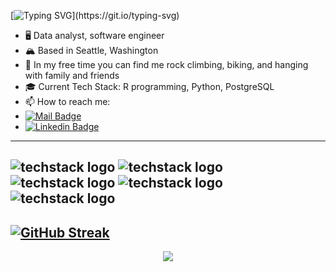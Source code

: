 [![Typing SVG](https://readme-typing-svg.demolab.com?font=Fira+Code&pause=1000&width=435&lines=Hi!%2C+I'm+Laura!)](https://git.io/typing-svg)
- 🖥 Data analyst, software engineer
- 🏔 Based in Seattle, Washington 
- 🌱 In my free time you can find me rock climbing, biking, and hanging with family and friends
- 🎓 Current Tech Stack: R programming, Python, PostgreSQL
- 📫 How to reach me:
- [![Mail Badge](https://img.shields.io/badge/-Gmail-c0392b?style=flat&labelColor=c0392b&logo=gmail&logoColor=white)](mailto:laura.hope.se@gmail.com)
- [![Linkedin Badge](https://img.shields.io/badge/-LinkedIn-blue?style=flat&logo=Linkedin&logoColor=white)](https://www.linkedin.com/in/laura-hope-softwaredev/)
---
![techstack logo](https://readme-components.vercel.app/api?component=logo&logo=css3&text=true&animation=spin)
![techstack logo](https://readme-components.vercel.app/api?component=logo&logo=html5&text=true&animation=spin)
![techstack logo](https://readme-components.vercel.app/api?component=logo&logo=javascript&text=true&animation=spin)
![techstack logo](https://readme-components.vercel.app/api?component=logo&logo=csharp&text=true&animation=spin)
![techstack logo](https://readme-components.vercel.app/api?component=logo&logo=react&text=true&animation=spin)
---
[![GitHub Streak](https://streak-stats.demolab.com?user=lauramhope&theme=panda&mode=weekly&hide_longest_streak=true)](https://git.io/streak-stats)
---
<div style="text-align: center;">
  
![](https://github-readme-stats.vercel.app/api/top-langs/?username=lauramhope&theme=tokyonight&hide_border=true&include_all_commits=false&count_private=false&layout=compact)

</div>

